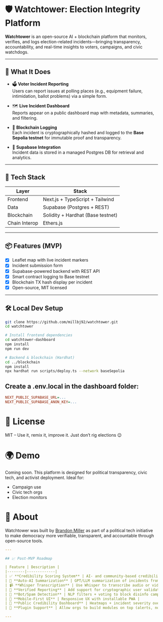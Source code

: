 # 🛡️ Watchtower: Election Integrity Platform

**Watchtower** is an open-source AI + blockchain platform that monitors, verifies, and logs election-related incidents—bringing transparency, accountability, and real-time insights to voters, campaigns, and civic watchdogs.

---

## 🚀 What It Does

- 🗳️ **Voter Incident Reporting**  
  Users can report issues at polling places (e.g., equipment failure, intimidation, ballot problems) via a simple form.

- 🗺️ **Live Incident Dashboard**  
  Reports appear on a public dashboard map with metadata, summaries, and filtering.

- 🔗 **Blockchain Logging**  
  Each incident is cryptographically hashed and logged to the **Base Sepolia testnet** for immutable proof and transparency.

- 🔄 **Supabase Integration**  
  Incident data is stored in a managed Postgres DB for retrieval and analytics.

---

## 🧱 Tech Stack

| Layer         | Stack                          |
|---------------|---------------------------------|
| Frontend      | Next.js + TypeScript + Tailwind |
| Data          | Supabase (Postgres + REST)      |
| Blockchain    | Solidity + Hardhat (Base testnet) |
| Chain Interop | Ethers.js                        |

---

## 📦 Features (MVP)

- [x] Leaflet map with live incident markers
- [x] Incident submission form
- [x] Supabase-powered backend with REST API
- [x] Smart contract logging to Base testnet
- [x] Blockchain TX hash display per incident
- [x] Open-source, MIT licensed

---

## 🛠️ Local Dev Setup

```bash
git clone https://github.com/millbj92/watchtower.git
cd watchtower

# Install frontend dependencies
cd watchtower-dashboard
npm install
npm run dev

# Backend & blockchain (Hardhat)
cd ../blockchain
npm install
npx hardhat run scripts/deploy.ts --network baseSepolia
```

## Create a .env.local in the dashboard folder:

```ini
NEXT_PUBLIC_SUPABASE_URL=...
NEXT_PUBLIC_SUPABASE_ANON_KEY=...
```

# 📜 License
MIT – Use it, remix it, improve it. Just don’t rig elections 😉

# 🌍 Demo
Coming soon. This platform is designed for political transparency, civic tech, and activist deployment. Ideal for:

- Campaign use
- Civic tech orgs
- Election monitors



# 🧠 About
Watchtower was built by [Brandon Miller](https://github.com/millbj92) as part of a political tech initiative to make democracy more verifiable, transparent, and accountable through open-source tools.

```yaml
---

## 📈 Post-MVP Roadmap

| Feature | Description |
|--------|-------------|
| ✅ **Credibility Scoring System** | AI- and community-based credibility score for each incident |
| 🔄 **Auto-AI Summarization** | GPT/LLM summarization of incidents from transcripts or text |
| 📹 **Whisper Transcription** | Use Whisper to transcribe audio or video incident reports |
| 🔗 **Verified Reporting** | Add support for cryptographic user validation (ZK proof ready) |
| 🧠 **Bot/Spam Detection** | NLP filters + voting to block disinfo campaigns |
| 📱 **Mobile-First UI** | Responsive UX with installable PWA |
| 🧪 **Public Credibility Dashboard** | Heatmaps + incident severity over time |
| 🧩 **Plugin Support** | Allow orgs to build modules on top (alerts, notifications, etc.) |

---
```

